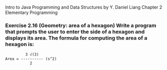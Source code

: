 Intro to Java Programming and Data Structures by Y. Daniel Liang
Chapter 2 Elementary Programming

### Exercise 2.16 (Geometry: area of a hexagon) Write a program that prompts the user to enter the side of a hexagon and displays its area. The formula for computing the area of a hexagon is:

             3 √(3)
    Area = ---------- (s^2)
               2
